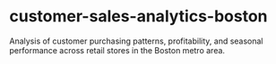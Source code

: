 # customer-sales-analytics-boston
Analysis of customer purchasing patterns, profitability, and seasonal performance across retail stores in the Boston metro area.

